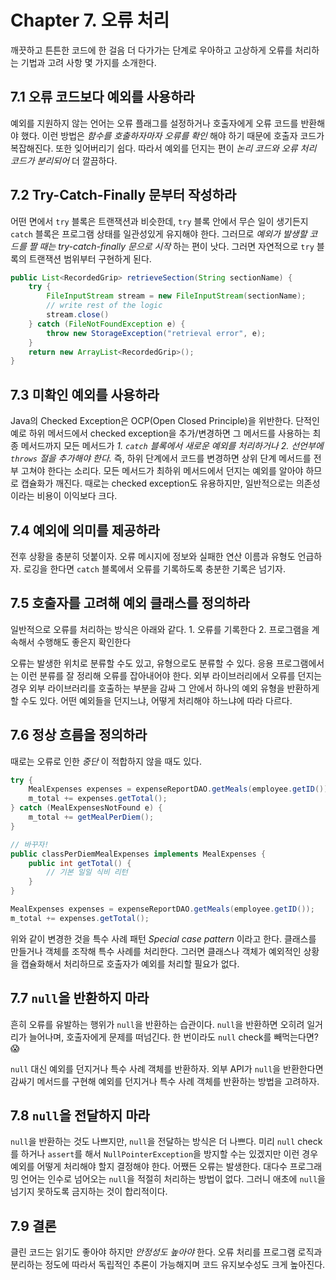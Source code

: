 # Chapter 7. 오류 처리

깨끗하고 튼튼한 코드에 한 걸음 더 다가가는 단계로 우아하고 고상하게 오류를 처리하는 기법과 고려 사항 몇 가지를 소개한다.

## 7.1 오류 코드보다 예외를 사용하라

예외를 지원하지 않는 언어는 오류 플래그를 설정하거나 호출자에게 오류 코드를 반환해야 했다. 이런 방법은 _함수를 호출하자마자 오류를 확인_ 해야 하기 때문에 호출자 코드가 복잡해진다. 또한 잊어버리기 쉽다. 따라서 예외를 던지는 편이 _논리 코드와 오류 처리 코드가 분리되어_ 더 깔끔하다.

## 7.2 Try-Catch-Finally 문부터 작성하라

어떤 면에서 `try` 블록은 트랜잭션과 비슷한데, `try` 블록 안에서 무슨 일이 생기든지 `catch` 블록은 프로그램 상태를 일관성있게 유지해야 한다. 그러므로 _예외가 발생할 코드를 짤 때는 try-catch-finally 문으로 시작_ 하는 편이 낫다. 그러면 자연적으로 `try` 블록의 트랜잭션 범위부터 구현하게 된다.

```java
public List<RecordedGrip> retrieveSection(String sectionName) {
    try {
        FileInputStream stream = new FileInputStream(sectionName);
        // write rest of the logic
        stream.close()
    } catch (FileNotFoundException e) {
        throw new StorageException("retrieval error", e);
    }
    return new ArrayList<RecordedGrip>();
}
```

## 7.3 미확인 예외를 사용하라

Java의 Checked Exception은 OCP\(Open Closed Principle\)을 위반한다. 단적인 예로 하위 메서드에서 checked exception을 추가/변경하면 그 메서드를 사용하는 최종 메서드까지 모든 메서드가 _1. `catch` 블록에서 새로운 예외를 처리하거나 2. 선언부에 `throws` 절을 추가해야 한다._ 즉, 하위 단계에서 코드를 변경하면 상위 단계 메서드를 전부 고쳐야 한다는 소리다. 모든 메서드가 최하위 메서드에서 던지는 예외를 알아야 하므로 캡슐화가 깨진다. 때로는 checked exception도 유용하지만, 일반적으로는 의존성이라는 비용이 이익보다 크다.

## 7.4 예외에 의미를 제공하라

전후 상황을 충분히 덧붙이자. 오류 메시지에 정보와 실패한 연산 이름과 유형도 언급하자. 로깅을 한다면 `catch` 블록에서 오류를 기록하도록 충분한 기록은 넘기자.

## 7.5 호출자를 고려해 예외 클래스를 정의하라

일반적으로 오류를 처리하는 방식은 아래와 같다. 1. 오류를 기록한다 2. 프로그램을 계속해서 수행해도 좋은지 확인한다

오류는 발생한 위치로 분류할 수도 있고, 유형으로도 분류할 수 있다. 응용 프로그램에서는 이런 분류를 잘 정리해 오류를 잡아내어야 한다. 외부 라이브러리에서 오류를 던지는 경우 외부 라이브러리를 호출하는 부분을 감싸 그 안에서 하나의 예외 유형을 반환하게 할 수도 있다. 어떤 예외들을 던지느냐, 어떻게 처리해야 하느냐에 따라 다르다.

## 7.6 정상 흐름을 정의하라

때로는 오류로 인한 _중단_ 이 적합하지 않을 때도 있다.

```java
try {
    MealExpenses expenses = expenseReportDAO.getMeals(employee.getID());
    m_total += expenses.getTotal();
} catch (MealExpensesNotFound e) {
    m_total += getMealPerDiem();
}

// 바꾸자!
public classPerDiemMealExpenses implements MealExpenses {
    public int getTotal() {
        // 기본 일일 식비 리턴
    }
}

MealExpenses expenses = expenseReportDAO.getMeals(employee.getID());
m_total += expenses.getTotal();
```

위와 같이 변경한 것을 특수 사례 패턴 _Special case pattern_ 이라고 한다. 클래스를 만들거나 객체를 조작해 특수 사례를 처리한다. 그러면 클래스나 객체가 예외적인 상황을 캡슐화해서 처리하므로 호출자가 예외를 처리할 필요가 없다.

## 7.7 `null`을 반환하지 마라

흔히 오류를 유발하는 행위가 `null`을 반환하는 습관이다. `null`을 반환하면 오히려 일거리가 늘어나며, 호출자에게 문제를 떠넘긴다. 한 번이라도 `null` check를 빼먹는다면? :scream:

`null` 대신 예외를 던지거나 특수 사례 객체를 반환하자. 외부 API가 `null`을 반환한다면 감싸기 메서드를 구현해 예외를 던지거나 특수 사례 객체를 반환하는 방법을 고려하자.

## 7.8 `null`을 전달하지 마라

`null`을 반환하는 것도 나쁘지만, `null`을 전달하는 방식은 더 나쁘다. 미리 `null` check를 하거나 `assert`를 해서 `NullPointerException`을 방지할 수는 있겠지만 이런 경우 예외를 어떻게 처리해야 할지 결정해야 한다. 어쨌든 오류는 발생한다. 대다수 프로그래밍 언어는 인수로 넘어오는 `null`을 적절히 처리하는 방법이 없다. 그러니 애초에 `null`을 넘기지 못하도록 금지하는 것이 합리적이다.

## 7.9 결론

클린 코드는 읽기도 좋아야 하지만 _안정성도 높아야_ 한다. 오류 처리를 프로그램 로직과 분리하는 정도에 따라서 독립적인 추론이 가능해지며 코드 유지보수성도 크게 높아진다.

